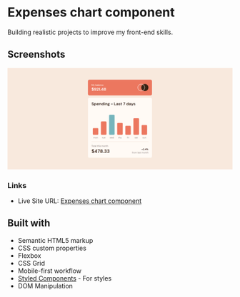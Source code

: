 # Expenses chart component

Building realistic projects to improve my front-end skills.

## Screenshots

![](screenshots/ss-desktop.png)

### Links

- Live Site URL: [Expenses chart component](https://faq-acc0rdion.netlify.app/)

## Built with

- Semantic HTML5 markup
- CSS custom properties
- Flexbox
- CSS Grid
- Mobile-first workflow
- [Styled Components](https://styled-components.com/) - For styles
- DOM Manipulation
